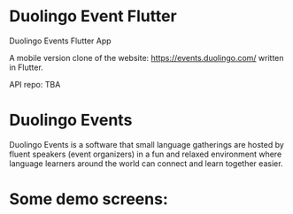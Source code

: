 # Duolingo Event Flutter

Duolingo Events Flutter App

A mobile version clone of the website: https://events.duolingo.com/ written in Flutter.

API repo: TBA


# Duolingo Events
Duolingo Events is a software that small language gatherings are hosted by fluent speakers (event organizers) in a fun and relaxed environment where language learners around the world can connect and learn together easier.

# Some demo screens:
